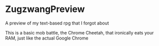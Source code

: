 # ZugzwangPreview
A preview of my text-based rpg that I forgot about

This is a basic mob battle, the Chrome Cheetah, that ironically eats your RAM, just like the actual Google Chrome
